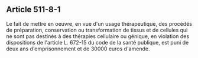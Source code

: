 Article 511-8-1
----
Le fait de mettre en oeuvre, en vue d'un usage thérapeutique, des procédés de
préparation, conservation ou transformation de tissus et de cellules qui ne sont
pas destinés à des thérapies cellulaire ou génique, en violation des
dispositions de l'article L. 672-15 du code de la santé publique, est puni de
deux ans d'emprisonnement et de 30000 euros d'amende.
